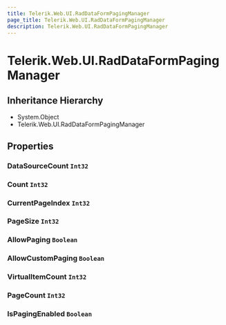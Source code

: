 ```yaml
---
title: Telerik.Web.UI.RadDataFormPagingManager
page_title: Telerik.Web.UI.RadDataFormPagingManager
description: Telerik.Web.UI.RadDataFormPagingManager
---
```


# Telerik.Web.UI.RadDataFormPagingManager

## Inheritance Hierarchy

* System.Object
* Telerik.Web.UI.RadDataFormPagingManager

## Properties

###  DataSourceCount `Int32`

###  Count `Int32`

###  CurrentPageIndex `Int32`

###  PageSize `Int32`

###  AllowPaging `Boolean`

###  AllowCustomPaging `Boolean`

###  VirtualItemCount `Int32`

###  PageCount `Int32`

###  IsPagingEnabled `Boolean`

